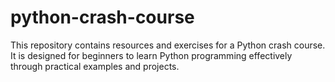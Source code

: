 # python-crash-course
This repository contains resources and exercises for a Python crash course. It is designed for beginners to learn Python programming effectively through practical examples and projects.
